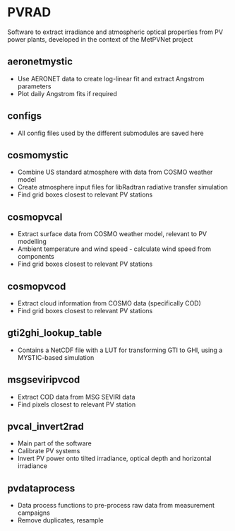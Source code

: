 # PVRAD
Software to extract irradiance and atmospheric optical properties from PV power plants, developed in the context of the MetPVNet project

## aeronetmystic
- Use AERONET data to create log-linear fit and extract Angstrom parameters
- Plot daily Angstrom fits if required

## configs
- All config files used by the different submodules are saved here

## cosmomystic
- Combine US standard atmosphere with data from COSMO weather model
- Create atmosphere input files for libRadtran radiative transfer simulation
- Find grid boxes closest to relevant PV stations

## cosmopvcal
- Extract surface data from COSMO weather model, relevant to PV modelling
- Ambient temperature and wind speed - calculate wind speed from components
- Find grid boxes closest to relevant PV stations

## cosmopvcod
- Extract cloud information from COSMO data (specifically COD)
- Find grid boxes closest to relevant PV stations

## gti2ghi_lookup_table
- Contains a NetCDF file with a LUT for transforming GTI to GHI, using a MYSTIC-based simulation

## msgseviripvcod
- Extract COD data from MSG SEVIRI data
- Find pixels closest to relevant PV station

## pvcal_invert2rad
- Main part of the software
- Calibrate PV systems
- Invert PV power onto tilted irradiance, optical depth and horizontal irradiance

## pvdataprocess
- Data process functions to pre-process raw data from measurement campaigns
- Remove duplicates, resample

